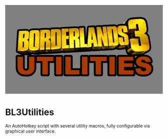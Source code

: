![logo|20%](https://github.com/DankRafft/BL3Utilities/blob/master/img/logo.jpg)

# BL3Utilities
An AutoHotkey script with several utility macros, fully configurable via graphical user interface.
